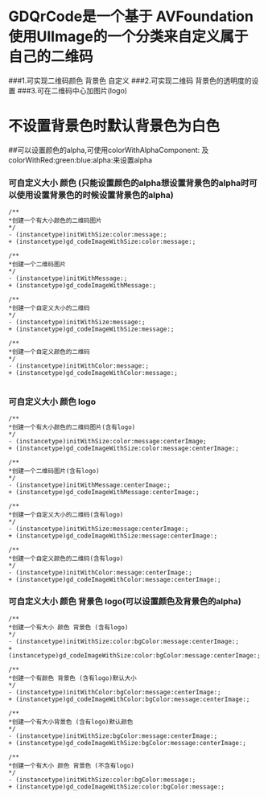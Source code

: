# GDQrCode是一个基于 AVFoundation 使用UIImage的一个分类来自定义属于自己的二维码

###1.可实现二维码颜色 背景色 自定义
###2.可实现二维码 背景色的透明度的设置
###3.可在二维码中心加图片(logo)

# 不设置背景色时默认背景色为白色
##可以设置颜色的alpha,可使用colorWithAlphaComponent: 及 colorWithRed:green:blue:alpha:来设置alpha

### 可自定义大小 颜色 (只能设置颜色的alpha想设置背景色的alpha时可以使用设置背景色的时候设置背景色的alpha)

```objc
/**
*创建一个有大小颜色的二维码图片
*/
- (instancetype)initWithSize:color:message:;
+ (instancetype)gd_codeImageWithSize:color:message:;

/**
*创建一个二维码图片
*/
- (instancetype)initWithMessage:;
+ (instancetype)gd_codeImageWithMessage:;

/**
*创建一个自定义大小的二维码
*/
- (instancetype)initWithSize:message:;
+ (instancetype)gd_codeImageWithSize:message:;

/**
*创建一个自定义颜色的二维码
*/
- (instancetype)initWithColor:message:;
+ (instancetype)gd_codeImageWithColor:message:;


```


### 可自定义大小 颜色 logo

```objc
/**
*创建一个有大小颜色的二维码图片(含有logo)
*/
- (instancetype)initWithSize:color:message:centerImage;
+ (instancetype)gd_codeImageWithSize:color:message:centerImage:;

/**
*创建一个二维码图片(含有logo)
*/
- (instancetype)initWithMessage:centerImage:;
+ (instancetype)gd_codeImageWithMessage:centerImage:;

/**
*创建一个自定义大小的二维码(含有logo)
*/
- (instancetype)initWithSize:message:centerImage:;
+ (instancetype)gd_codeImageWithSize:message:centerImage:;

/**
*创建一个自定义颜色的二维码(含有logo)
*/
- (instancetype)initWithColor:message:centerImage:;
+ (instancetype)gd_codeImageWithColor:message:centerImage:;

```



### 可自定义大小 颜色 背景色 logo(可以设置颜色及背景色的alpha)

```objc
/**
*创建一个有大小 颜色 背景色 (含有logo)
*/
- (instancetype)initWithSize:color:bgColor:message:centerImage:;
+ (instancetype)gd_codeImageWithSize:color:bgColor:message:centerImage:;

/**
*创建一个有颜色 背景色 (含有logo)默认大小
*/
- (instancetype)initWithColor:bgColor:message:centerImage:;
+ (instancetype)gd_codeImageWithColor:bgColor:message:centerImage:;

/**
*创建一个有大小背景色 (含有logo)默认颜色
*/
- (instancetype)initWithSize:bgColor:message:centerImage:;
+ (instancetype)gd_codeImageWithSize:bgColor:message:centerImage:;

/**
*创建一个有大小 颜色 背景色 (不含有logo)
*/
- (instancetype)initWithSize:color:bgColor:message:;
+ (instancetype)gd_codeImageWithSize:color:bgColor:message:;

```
